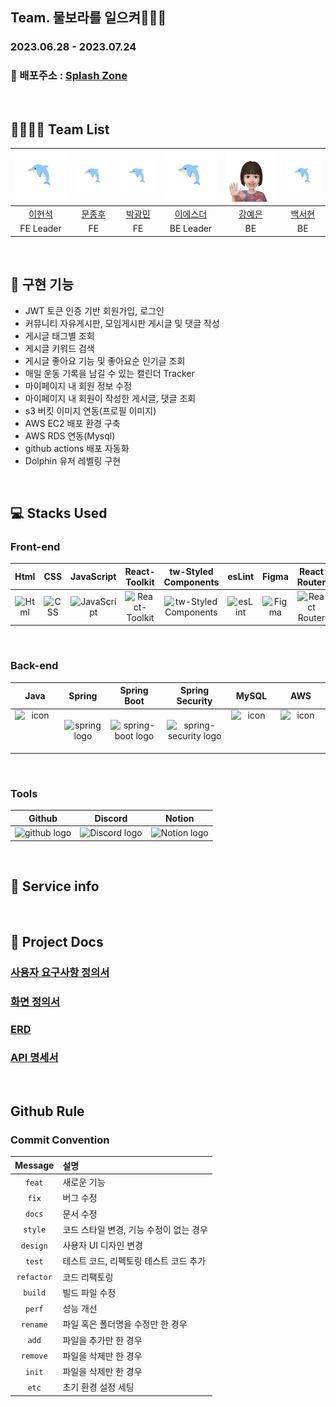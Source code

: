 ## Team. 물보라를 일으켜🌊🌊🌊

### 2023.06.28 - 2023.07.24

### 🔗 배포주소 : [Splash Zone](https://jolly-kringle-b6ed45.netlify.app/)

<br>

## 👨‍👨‍👧‍👧 Team List
|![이현석](./image/1.png)|![문종후](./image/2.png)|![박광민](./image/3.png)|![이에스더](./image/4.png)|![강예은](./image/5.png)|![백서현](./image/6.png)|
|:---:|:---:|:---:|:---:|:---:|:---:|
|[이현석](https://github.com/RINORINORINORINO)|[문종후](https://github.com/Moonjonghoo)|[박광민](https://github.com/mogisilta)|[이에스더](https://github.com/devhanda)|[강예은](https://github.com/coder-bendany)|[백서현](https://github.com/Seohyun-Back)|
|FE Leader|FE|FE|BE Leader|BE|BE|

<br>

## 🐳 구현 기능

 - JWT 토큰 인증 기반 회원가입, 로그인
 - 커뮤니티 자유게시판, 모임게시판 게시글 및 댓글 작성
 - 게시글 태그별 조회
 - 게시글 키워드 검색
 - 게시글 좋아요 기능 및 좋아요순 인기글 조회
 - 매일 운동 기록을 남길 수 있는 캘린더 Tracker
 - 마이페이지 내 회원 정보 수정
 - 마이페이지 내 회원이 작성한 게시글, 댓글 조회
 - s3 버킷 이미지 연동(프로필 이미지)
 - AWS EC2 배포 환경 구축
 - AWS RDS 연동(Mysql)
 - github actions 배포 자동화
 - Dolphin 유저 레벨링 구현

<br>

## 💻 Stacks Used

### Front-end

|                                                                                    Html                                                                                     |                                                                          CSS                                                                          |                                                JavaScript                                                |                                                 React-Toolkit                                                  |                                        tw-Styled<br>Components                                         |                                                                    esLint                                                                    |                                                  Figma                                                  |                                                    React<br>Router                                                    |
| :-------------------------------------------------------------------------------------------------------------------------------------------------------------------------: | :---------------------------------------------------------------------------------------------------------------------------------------------------: | :------------------------------------------------------------------------------------------------------: | :------------------------------------------------------------------------------------------------------------: | :----------------------------------------------------------------------------------------------------: | :------------------------------------------------------------------------------------------------------------------------------------------: | :-----------------------------------------------------------------------------------------------------: | :-------------------------------------------------------------------------------------------------------------------: |
| <img alt="Html" src="https://upload.wikimedia.org/wikipedia/commons/thumb/6/61/HTML5_logo_and_wordmark.svg/440px-HTML5_logo_and_wordmark.svg.png" width="65" height="65" /> | <img src="https://user-images.githubusercontent.com/111227745/210204643-4c3d065c-59ec-481d-ac13-cea795730835.png" alt="CSS" width="50" height="65" /> | <img src="https://techstack-generator.vercel.app/js-icon.svg" alt="JavaScript" width="75" height="75" /> | <img src="https://techstack-generator.vercel.app/react-icon.svg" alt="React-Toolkit" width="65" height="65" /> | <img src="https://styled-components.com/logo.png" alt="tw-Styled Components" width="65" height="65" /> | <img src="https://img.shields.io/badge/ESLint-4B32C3?style=for-the-badge&logo=ESLint&logoColor=white" alt="esLint" width="90" height="40" /> | <img src="https://www.vectorlogo.zone/logos/figma/figma-icon.svg" alt="Figma" width="90" height="65" /> | <img src="https://reactrouter.com/_brand/react-router-stacked-color.svg" alt="React Router" width="90" height="65" /> |

</br>

### Back-end

|                                                                              Java                                                                               |                                                       Spring                                                       |                                                    Spring Boot                                                     |                                                                                                                           Spring Security                                                                                                                            |                                                                              MySQL                                                                               |                                                                              AWS                                                                               |
| :-------------------------------------------------------------------------------------------------------------------------------------------------------------: | :----------------------------------------------------------------------------------------------------------------: | :----------------------------------------------------------------------------------------------------------------: | :------------------------------------------------------------------------------------------------------------------------------------------------------------------------------------------------------------------------------------------------------------------: | :--------------------------------------------------------------------------------------------------------------------------------------------------------------: | :------------------------------------------------------------------------------------------------------------------------------------------------------------: |
| <div style="display: flex; align-items: flex-start;"><img src="https://techstack-generator.vercel.app/java-icon.svg" alt="icon" width="65" height="65" /></div> | <img alt="spring logo" src="https://www.vectorlogo.zone/logos/springio/springio-icon.svg" height="50" width="50" > | <img alt="spring-boot logo" src="https://t1.daumcdn.net/cfile/tistory/27034D4F58E660F616" width="65" height="65" > | <img alt="spring-security logo" width="60px" src="https://camo.githubusercontent.com/923e99a57f8a456fdade5f65b35ada254be277612ddc991afb702d8dfd880d4f/68747470733a2f2f63646e2e73696d706c6569636f6e732e6f72672f737072696e677365637572697479" width="85" height=auto > | <div style="display: flex; align-items: flex-start;"><img src="https://techstack-generator.vercel.app/mysql-icon.svg" alt="icon" width="65" height="65" /></div> | <div style="display: flex; align-items: flex-start;"><img src="https://techstack-generator.vercel.app/aws-icon.svg" alt="icon" width="65" height="65" /></div> |

</br>

### Tools

|                                                   Github                                                    |                                                                                       Discord                                                                                        |                                                                                   Notion                                                                                    |
| :---------------------------------------------------------------------------------------------------------: | :----------------------------------------------------------------------------------------------------------------------------------------------------------------------------------: | :-------------------------------------------------------------------------------------------------------------------------------------------------------------------------: |
| <img alt="github logo" src="https://techstack-generator.vercel.app/github-icon.svg" width="65" height="65"> | <img alt="Discord logo" src="https://assets-global.website-files.com/6257adef93867e50d84d30e2/62595384e89d1d54d704ece7_3437c10597c1526c3dbd98c737c2bcae.svg" height="65" width="65"> | <img alt="Notion logo" src="https://www.notion.so/cdn-cgi/image/format=auto,width=640,quality=100/front-static/shared/icons/notion-app-icon-3d.png" height="65" width="65"> |

<br>

## 📸 Service info

<br>

## 🔖 Project Docs

### [사용자 요구사항 정의서](https://www.notion.so/codestates/00c2869c9d7240de84e1c3525b6e4dad?pvs=4)

### [화면 정의서](https://www.figma.com/embed?embed_host=notion&url=https%3A%2F%2Fwww.figma.com%2Ffile%2FAix7izps6UHygsQRvl7NbB%2F%EB%AC%BC%EB%B3%B4%EB%9D%BC%EB%A5%BC-%EC%9D%BC%EC%9C%BC%EC%BC%9C-%ED%99%94%EB%A9%B4%EB%AA%85%EC%84%B8%EC%84%9C%3Ftype%3Ddesign%26node-id%3D0-1%26mode%3Ddesign)

### [ERD](https://www.notion.so/codestates/ERD-73113f10c95e454a8f14dc14e73432f8?pvs=4)

### [API 명세서](https://www.notion.so/codestates/API-ee1edaa3835b4cb9962406f1eb298095?pvs=4)

</br>

## Github Rule

### Commit Convention

|  Message   | 설명                                     |
| :--------: | :-------------------------------------- |
|   `feat`   | 새로운 기능                                |
|   `fix`    | 버그 수정                                 |
|   `docs`   | 문서 수정                                 |
|  `style`   | 코드 스타일 변경, 기능 수정이 없는 경우          |
|  `design`  | 사용자 UI 디자인 변경                        |
|   `test`   | 테스트 코드, 리펙토링 테스트 코드 추가           |
| `refactor` | 코드 리팩토링                              |
|  `build`   | 빌드 파일 수정                             |
|   `perf`   | 성능 개선                                 |
|  `rename`  | 파일 혹은 폴더명을 수정만 한 경우               |
|    `add`   | 파일을 추가만 한 경우                        |
|  `remove`  | 파일을 삭제만 한 경우                        |
|   `init`   | 파일을 삭제만 한 경우                        |
|   `etc`    | 초기 환경 설정 세팅                          |

</br>
